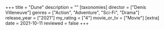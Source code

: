 +++
title = "Dune"
description = ""
[taxonomies]
director = ["Denis Villeneuve"] 
genres = ["Action", "Adventure", "Sci-Fi", "Drama"]
release_year = ["2021"]
my_rating = ["4"]
movie_or_tv = ["Movie"]
[extra]
date = 2021-10-11
reviewed = false
+++

